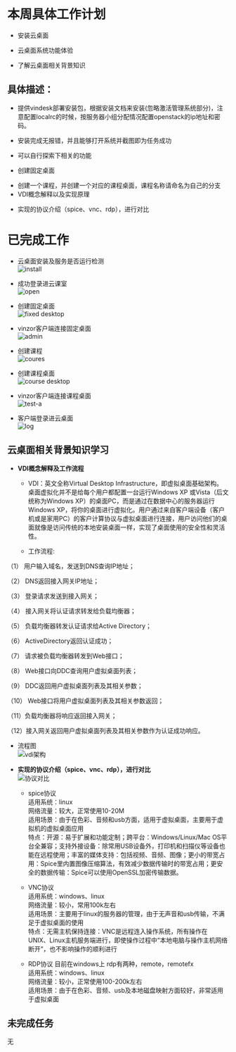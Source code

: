 # 本周具体工作计划  
+ 安装云桌面
- 云桌面系统功能体验
+ 了解云桌面相关背景知识  
  
## 具体描述：
+ 提供vindesk部署安装包，根据安装文档来安装(忽略激活管理系统部分)，注意配置localrc的时候，按服务器小组分配情况配置openstack的ip地址和密码。
- 安装完成无报错，并且能够打开系统并截图即为任务成功
+ 可以自行探索下相关的功能  
- 创建固定桌面
+ 创建一个课程，并创建一个对应的课程桌面，课程名称请命名为自己的分支  
+ VDI概念解释以及实现原理
- 实现的协议介绍（spice、vnc、rdp），进行对比
  
# 已完成工作  
+ 云桌面安装及服务是否运行检测  
![install](https://github.com/2019cloudcomputingpractices/CloudComputingCourse/blob/16340124-%E6%9D%8E%E8%A8%80/task4/images/install.png)  
  
- 成功登录进云课室  
![open](https://github.com/2019cloudcomputingpractices/CloudComputingCourse/blob/16340124-%E6%9D%8E%E8%A8%80/task4/images/open.png)  
  
+ 创建固定桌面  
![fixed desktop](https://github.com/2019cloudcomputingpractices/CloudComputingCourse/blob/16340124-%E6%9D%8E%E8%A8%80/task4/images/fixed%20desktop.png)  
  
- vinzor客户端连接固定桌面  
![admin](https://github.com/2019cloudcomputingpractices/CloudComputingCourse/blob/16340124-%E6%9D%8E%E8%A8%80/task4/images/admin.png)  
  
+ 创建课程  
![coures](https://github.com/2019cloudcomputingpractices/CloudComputingCourse/blob/16340124-%E6%9D%8E%E8%A8%80/task4/images/course.png)  
  
- 创建课程桌面  
![course desktop](https://github.com/2019cloudcomputingpractices/CloudComputingCourse/blob/16340124-%E6%9D%8E%E8%A8%80/task4/images/course%20desktop.png)  
  
+ vinzor客户端连接课程桌面  
![test-a](https://github.com/2019cloudcomputingpractices/CloudComputingCourse/blob/16340124-%E6%9D%8E%E8%A8%80/task4/images/test-a.png)  
  
- 客户端登录进云桌面  
![log](https://github.com/2019cloudcomputingpractices/CloudComputingCourse/blob/16340124-%E6%9D%8E%E8%A8%80/task4/images/log.png)  
  
## 云桌面相关背景知识学习  
+ **VDI概念解释及工作流程**  

  - VDI：英文全称Virtual Desktop Infrastructure，即虚拟桌面基础架构。桌面虚拟化并不是给每个用户都配置一台运行Windows XP 或Vista（后文统称为Windows XP）的桌面PC，而是通过在数据中心的服务器运行Windows XP，将你的桌面进行虚拟化。用户通过来自客户端设备（客户机或是家用PC）的客户计算协议与虚拟桌面进行连接，用户访问他们的桌面就像是访问传统的本地安装桌面一样，实现了桌面使用的安全性和灵活性。  
  
  - 工作流程:  
  
（1） 用户输入域名，发送到DNS查询IP地址；  

（2） DNS返回接入网关IP地址；  

（3） 登录请求发送到接入网关；  

（4） 接入网关将认证请求转发给负载均衡器；  

（5） 负载均衡器转发认证请求给Active Directory；  

（6） ActiveDirectory返回认证成功；  

（7） 请求被负载均衡器转发到Web接口；  

（8） Web接口向DDC查询用户虚拟桌面列表；  

（9） DDC返回用户虚拟桌面列表及其相关参数；  

（10） Web接口将用户虚拟桌面列表及其相关参数返回；  

（11）负载均衡器将响应返回接入网关；  

（12）接入网关返回用户虚拟桌面列表及其相关参数作为认证成功响应。  
  
  + 流程图  
![vdi架构](https://github.com/2019cloudcomputingpractices/CloudComputingCourse/blob/16340124-%E6%9D%8E%E8%A8%80/task4/images/vdi%E6%9E%B6%E6%9E%84.png)  
    
      
      
+ **实现的协议介绍（spice、vnc、rdp），进行对比**  
![协议对比](https://github.com/2019cloudcomputingpractices/CloudComputingCourse/blob/16340124-%E6%9D%8E%E8%A8%80/task4/images/%E5%8D%8F%E8%AE%AE%E5%AF%B9%E6%AF%94.png)  
  
  - spice协议  
  适用系统：linux  
  网络流量：较大，正常使用10-20M  
  适用场景：由于在色彩、音频和usb方面，适用于虚拟桌面，主要用于虚拟机的虚拟桌面应用  
  特点：开源：易于扩展和功能定制；跨平台：Windows/Linux/Mac OS平台全兼容；支持外接设备：除常用USB设备外，打印机和扫描仪等设备也能在远程使用；丰富的媒体支持：包括视频、音频、图像；更小的带宽占用：Spice里内置图像压缩算法，有效减少数据传输时的带宽占用；更安全的数据传输：Spice可以使用OpenSSL加密传输数据。  
    
  - VNC协议  
  适用系统：windows、linux  
  网络流量：较小，常用100k左右  
  适用场景：主要用于linux的服务器的管理，由于无声音和usb传输，不满足于虚拟桌面的使用  
  特点：无需主机保持连接：VNC是远程连入操作系统，所有操作在UNIX、Linux主机服务端进行，即使操作过程中“本地电脑与操作主机网络断开”，也不影响操作的顺利进行  
     
  - RDP协议
  目前在windows上 rdp有两种，remote，remotefx  
  适用系统：windows、linux  
  网络流量：较小，正常使用100-200k左右  
  适用场景：由于在色彩、音频、usb及本地磁盘映射方面较好，非常适用于虚拟桌面  
    
## 未完成任务  
无
  
